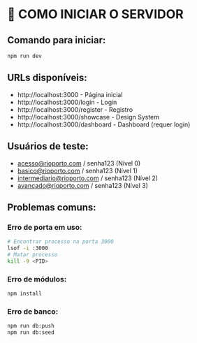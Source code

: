 # 🚀 COMO INICIAR O SERVIDOR

## Comando para iniciar:
```bash
npm run dev
```

## URLs disponíveis:
- http://localhost:3000 - Página inicial
- http://localhost:3000/login - Login
- http://localhost:3000/register - Registro
- http://localhost:3000/showcase - Design System
- http://localhost:3000/dashboard - Dashboard (requer login)

## Usuários de teste:
- acesso@rioporto.com / senha123 (Nível 0)
- basico@rioporto.com / senha123 (Nível 1)
- intermediario@rioporto.com / senha123 (Nível 2)
- avancado@rioporto.com / senha123 (Nível 3)

## Problemas comuns:

### Erro de porta em uso:
```bash
# Encontrar processo na porta 3000
lsof -i :3000
# Matar processo
kill -9 <PID>
```

### Erro de módulos:
```bash
npm install
```

### Erro de banco:
```bash
npm run db:push
npm run db:seed
```